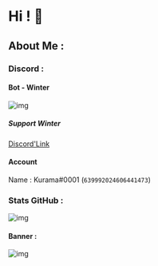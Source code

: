 # Hi ! 👋

## About Me :

### Discord :

#### Bot - Winter
![img](https://cdn.discordapp.com/attachments/929396106872356895/934209570518233108/unknown.png)
##### Support Winter 
[Discord'Link](https://discord.gg/hsmD2Q3mjS)

#### Account 
Name : Kurama#0001 (`639992024606441473`)

### Stats GitHub :
![img](https://github-readme-stats.vercel.app/api?username=Kurama0001&show_icons=true&theme=gotham)

#### Banner :
![img](https://cdn.discordapp.com/attachments/929396106872356895/934211261191823450/897806575337635841.jpg)
